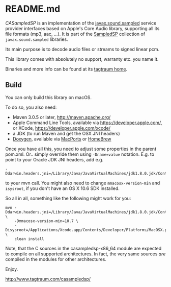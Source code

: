 README.md
==========

*CASampledSP* is an implementation of the
[javax.sound.sampled](http://docs.oracle.com/javase/10/docs/api/javax/sound/sampled/spi/package-summary.html)
service provider interfaces based on Apple's Core Audio library, supporting all its file formats (mp3, aac, ...).
It is part of the [SampledSP](http://www.tagtraum.com/sampledsp.html) collection of `javax.sound.sampled`
libraries.

Its main purpose is to decode audio files or streams to signed linear pcm.

This library comes with absolutely no support, warranty etc. you name it.

Binaries and more info can be found at its [tagtraum home](http://www.tagtraum.com/casampledsp/).


Build
-----

You can only build this library on macOS.

To do so, you also need:

- Maven 3.0.5 or later, http://maven.apache.org/
- Apple Command Line Tools, available via https://developer.apple.com/,
  or XCode, https://developer.apple.com/xcode/
- a JDK (to run Maven and get the OSX JNI headers)
- [Doxygen](http://www.doxygen.org), available via [MacPorts](https://www.macports.org) or [HomeBrew](https://brew.sh)

Once you have all this, you need to adjust some properties in the parent pom.xml.
Or.. simply override them using `-Dname=value` notation. E.g. to point to your
Oracle JDK JNI headers, add e.g.

    -Ddarwin.headers.jni=/Library/Java/JavaVirtualMachines/jdk1.8.0.jdk/Contents/Home/include/

to your mvn call. You might also need to change `mmacosx-version-min` and `isysroot`, if you
don't have an OS X 10.6 SDK installed.

So all in all, something like the following might work for you:

    mvn -Ddarwin.headers.jni=/Library/Java/JavaVirtualMachines/jdk1.8.0.jdk/Contents/Home/include/ \
        -Dmmacosx-version-min=10.7 \
        -Disysroot=/Applications/Xcode.app/Contents/Developer/Platforms/MacOSX.platform/Developer/SDKs/MacOSX.sdk/ \
        clean install

Note, that the C sources in the casampledsp-x86_64 module are expected to compile on
all supported architectures. In fact, the very same sources *are* compiled in the modules
for other architectures.

Enjoy.

http://www.tagtraum.com/casampledsp/
